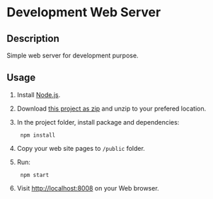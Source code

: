 # Development Web Server #

## Description ##

Simple web server for development purpose.

## Usage ##

1. Install [Node.js](http://nodejs.org/).

2. Download [this project as zip](https://github.com/hobbe/dev-ws/archive/master.zip)
and unzip to your prefered location.

3. In the project folder, install package and dependencies:

		npm install

4. Copy your web site pages to `/public` folder.

5. Run:

		npm start

6. Visit [http://localhost:8008](http://localhost:8008/) on your Web browser.
